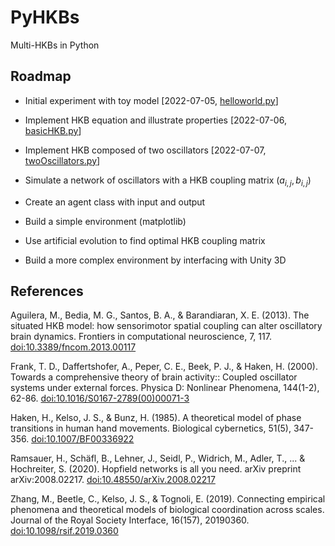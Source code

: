 
# PyHKBs

Multi-HKBs in Python

## Roadmap

- Initial experiment with toy model [2022-07-05, [helloworld.py](helloworld.py)]

- Implement HKB equation and illustrate properties [2022-07-06, [basicHKB.py](basicHKB.py)]

- Implement HKB composed of two oscillators [2022-07-07, [twoOscillators.py](twoOscillators.py)]

- Simulate a network of oscillators with a HKB coupling matrix ($a_{i,j}, b_{i,j}$)

- Create an agent class with input and output

- Build a simple environment (matplotlib)

- Use artificial evolution to find optimal HKB coupling matrix

- Build a more complex environment by interfacing with Unity 3D

## References

Aguilera, M., Bedia, M. G., Santos, B. A., & Barandiaran, X. E. (2013). The situated HKB model: how sensorimotor spatial coupling can alter oscillatory brain dynamics. Frontiers in computational neuroscience, 7, 117. [doi:10.3389/fncom.2013.00117](https://www.frontiersin.org/articles/10.3389/fncom.2013.00117/full)

Frank, T. D., Daffertshofer, A., Peper, C. E., Beek, P. J., & Haken, H. (2000). Towards a comprehensive theory of brain activity:: Coupled oscillator systems under external forces. Physica D: Nonlinear Phenomena, 144(1-2), 62-86. [doi:10.1016/S0167-2789(00)00071-3](https://www.sciencedirect.com/science/article/pii/S0167278900000713?via%3Dihub)

Haken, H., Kelso, J. S., & Bunz, H. (1985). A theoretical model of phase transitions in human hand movements. Biological cybernetics, 51(5), 347-356. [doi:10.1007/BF00336922](https://link.springer.com/article/10.1007/BF00336922)

Ramsauer, H., Schäfl, B., Lehner, J., Seidl, P., Widrich, M., Adler, T., ... & Hochreiter, S. (2020). Hopfield networks is all you need. arXiv preprint arXiv:2008.02217. [doi:10.48550/arXiv.2008.02217](https://arxiv.org/abs/2008.02217)

Zhang, M., Beetle, C., Kelso, J. S., & Tognoli, E. (2019). Connecting empirical phenomena and theoretical models of biological coordination across scales. Journal of the Royal Society Interface, 16(157), 20190360. [doi:10.1098/rsif.2019.0360](https://royalsocietypublishing.org/doi/full/10.1098/rsif.2019.0360)